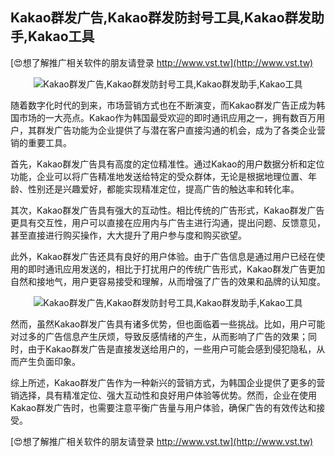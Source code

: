 ## **Kakao群发广告,Kakao群发防封号工具,Kakao群发助手,Kakao工具**

[😍想了解推广相关软件的朋友请登录 http://www.vst.tw](http://www.vst.tw)

 <center><img src="https://vst.tw/MP4/tuiguang/png/3.png" alt="Kakao群发广告,Kakao群发防封号工具,Kakao群发助手,Kakao工具"></center>

随着数字化时代的到来，市场营销方式也在不断演变，而Kakao群发广告正成为韩国市场的一大亮点。Kakao作为韩国最受欢迎的即时通讯应用之一，拥有数百万用户，其群发广告功能为企业提供了与潜在客户直接沟通的机会，成为了各类企业营销的重要工具。

首先，Kakao群发广告具有高度的定位精准性。通过Kakao的用户数据分析和定位功能，企业可以将广告精准地发送给特定的受众群体，无论是根据地理位置、年龄、性别还是兴趣爱好，都能实现精准定位，提高广告的触达率和转化率。

其次，Kakao群发广告具有强大的互动性。相比传统的广告形式，Kakao群发广告更具有交互性，用户可以直接在应用内与广告主进行沟通，提出问题、反馈意见，甚至直接进行购买操作，大大提升了用户参与度和购买欲望。

此外，Kakao群发广告还具有良好的用户体验。由于广告信息是通过用户已经在使用的即时通讯应用发送的，相比于打扰用户的传统广告形式，Kakao群发广告更加自然和接地气，用户更容易接受和理解，从而增强了广告的效果和品牌的认知度。

 <center><img src="https://vst.tw/MP4/tuiguang/png/6.png" alt="Kakao群发广告,Kakao群发防封号工具,Kakao群发助手,Kakao工具"></center>

然而，虽然Kakao群发广告具有诸多优势，但也面临着一些挑战。比如，用户可能对过多的广告信息产生厌烦，导致反感情绪的产生，从而影响了广告的效果；同时，由于Kakao群发广告是直接发送给用户的，一些用户可能会感到侵犯隐私，从而产生负面印象。

综上所述，Kakao群发广告作为一种新兴的营销方式，为韩国企业提供了更多的营销选择，具有精准定位、强大互动性和良好用户体验等优势。然而，企业在使用Kakao群发广告时，也需要注意平衡广告量与用户体验，确保广告的有效传达和接受。

[😍想了解推广相关软件的朋友请登录 http://www.vst.tw](http://www.vst.tw)



